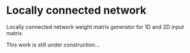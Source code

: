 # Locally connected network
Locally connected network weight matrix generator for 1D and 2D input matrix.

This work is still under construction...
